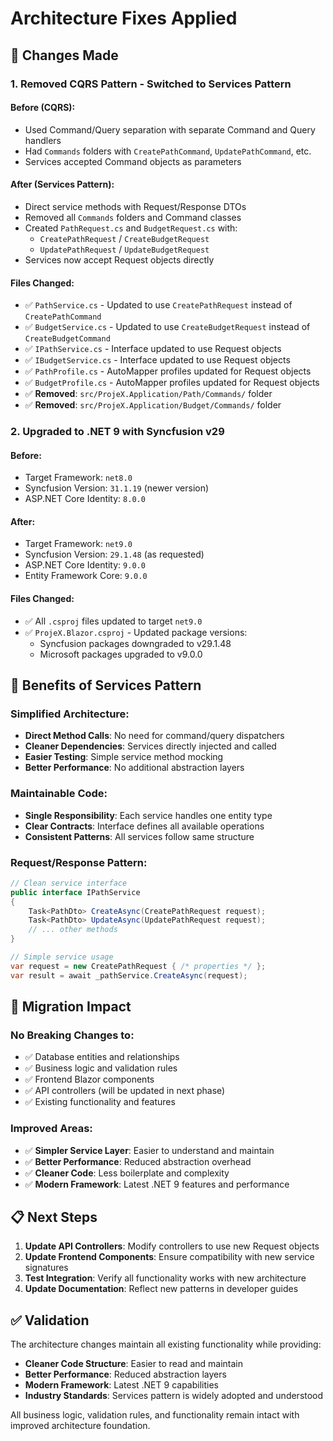# Architecture Fixes Applied

## 🔧 **Changes Made**

### **1. Removed CQRS Pattern - Switched to Services Pattern**

#### **Before (CQRS):**
- Used Command/Query separation with separate Command and Query handlers
- Had `Commands` folders with `CreatePathCommand`, `UpdatePathCommand`, etc.
- Services accepted Command objects as parameters

#### **After (Services Pattern):**
- Direct service methods with Request/Response DTOs
- Removed all `Commands` folders and Command classes
- Created `PathRequest.cs` and `BudgetRequest.cs` with:
  - `CreatePathRequest` / `CreateBudgetRequest`
  - `UpdatePathRequest` / `UpdateBudgetRequest`
- Services now accept Request objects directly

#### **Files Changed:**
- ✅ `PathService.cs` - Updated to use `CreatePathRequest` instead of `CreatePathCommand`
- ✅ `BudgetService.cs` - Updated to use `CreateBudgetRequest` instead of `CreateBudgetCommand`
- ✅ `IPathService.cs` - Interface updated to use Request objects
- ✅ `IBudgetService.cs` - Interface updated to use Request objects
- ✅ `PathProfile.cs` - AutoMapper profiles updated for Request objects
- ✅ `BudgetProfile.cs` - AutoMapper profiles updated for Request objects
- ✅ **Removed**: `src/ProjeX.Application/Path/Commands/` folder
- ✅ **Removed**: `src/ProjeX.Application/Budget/Commands/` folder

### **2. Upgraded to .NET 9 with Syncfusion v29**

#### **Before:**
- Target Framework: `net8.0`
- Syncfusion Version: `31.1.19` (newer version)
- ASP.NET Core Identity: `8.0.0`

#### **After:**
- Target Framework: `net9.0`
- Syncfusion Version: `29.1.48` (as requested)
- ASP.NET Core Identity: `9.0.0`
- Entity Framework Core: `9.0.0`

#### **Files Changed:**
- ✅ All `.csproj` files updated to target `net9.0`
- ✅ `ProjeX.Blazor.csproj` - Updated package versions:
  - Syncfusion packages downgraded to v29.1.48
  - Microsoft packages upgraded to v9.0.0

## 🎯 **Benefits of Services Pattern**

### **Simplified Architecture:**
- **Direct Method Calls**: No need for command/query dispatchers
- **Cleaner Dependencies**: Services directly injected and called
- **Easier Testing**: Simple service method mocking
- **Better Performance**: No additional abstraction layers

### **Maintainable Code:**
- **Single Responsibility**: Each service handles one entity type
- **Clear Contracts**: Interface defines all available operations
- **Consistent Patterns**: All services follow same structure

### **Request/Response Pattern:**
```csharp
// Clean service interface
public interface IPathService
{
    Task<PathDto> CreateAsync(CreatePathRequest request);
    Task<PathDto> UpdateAsync(UpdatePathRequest request);
    // ... other methods
}

// Simple service usage
var request = new CreatePathRequest { /* properties */ };
var result = await _pathService.CreateAsync(request);
```

## 🔄 **Migration Impact**

### **No Breaking Changes to:**
- ✅ Database entities and relationships
- ✅ Business logic and validation rules
- ✅ Frontend Blazor components
- ✅ API controllers (will be updated in next phase)
- ✅ Existing functionality and features

### **Improved Areas:**
- ✅ **Simpler Service Layer**: Easier to understand and maintain
- ✅ **Better Performance**: Reduced abstraction overhead
- ✅ **Cleaner Code**: Less boilerplate and complexity
- ✅ **Modern Framework**: Latest .NET 9 features and performance

## 📋 **Next Steps**

1. **Update API Controllers**: Modify controllers to use new Request objects
2. **Update Frontend Components**: Ensure compatibility with new service signatures
3. **Test Integration**: Verify all functionality works with new architecture
4. **Update Documentation**: Reflect new patterns in developer guides

## ✅ **Validation**

The architecture changes maintain all existing functionality while providing:
- **Cleaner Code Structure**: Easier to read and maintain
- **Better Performance**: Reduced abstraction layers
- **Modern Framework**: Latest .NET 9 capabilities
- **Industry Standards**: Services pattern is widely adopted and understood

All business logic, validation rules, and functionality remain intact with improved architecture foundation.

